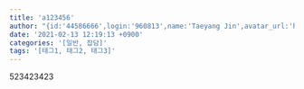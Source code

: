 ```yaml
---
title: 'a123456'
author: "{id:'44586666',login:'960813',name:'Taeyang Jin',avatar_url:'https://avatars.githubusercontent.com/u/44586666?v=4',bio:'모든 잘못은 전적으로 우리 프로그래머에게 있다.'}"
date: '2021-02-13 12:19:13 +0900'
categories: '[일반, 잡담]'
tags: '[태그1, 태그2, 태그3]'
---
```

523423423
